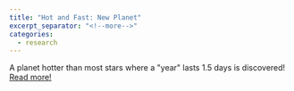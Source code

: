 ```yaml
---
title: "Hot and Fast: New Planet"
excerpt_separator: "<!--more-->"
categories:
  - research
---
```

A planet hotter than most stars where a "year" lasts 1.5 days is discovered! [Read more!](http://www.science.tamu.edu/news/story.php?story_ID=1811#.WUfci-vyuUl)